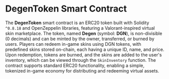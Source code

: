 # DegenToken Smart Contract
The **DegenToken** smart contract is an ERC20 token built with Solidity `^0.8.18` and OpenZeppelin libraries, featuring a Valorant-inspired virtual skin marketplace. The token, named **Degen** (symbol: **DGN**), is non-divisible (0 decimals) and can be minted by the owner, transferred, or burned by users. Players can redeem in-game skins using DGN tokens, with predefined skins stored on-chain, each having a unique ID, name, and price. Upon redemption, tokens are burned, and the skins are added to the user's inventory, which can be viewed through the `SkinInventory` function. The contract supports standard ERC20 functionality, enabling a simple, tokenized in-game economy for distributing and redeeming virtual assets.
